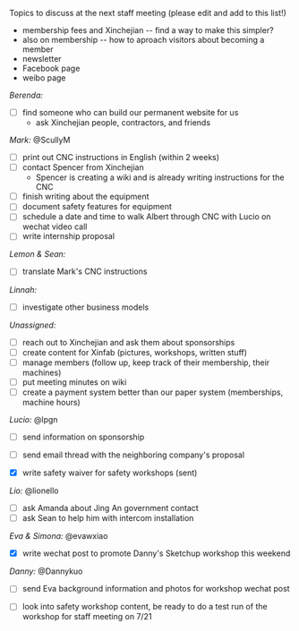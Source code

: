 Topics to discuss at the next staff meeting (please edit and add to this list!)
* membership fees and Xinchejian -- find a way to make this simpler?
* also on membership -- how to aproach visitors about becoming a member
* newsletter
* Facebook page
* weibo page

*Berenda:*
- [ ] find someone who can build our permanent website for us
  * ask Xinchejian people, contractors, and friends 
  
*Mark:* @ScullyM
- [ ] print out CNC instructions in English (within 2 weeks)
- [ ] contact Spencer from Xinchejian
  * Spencer is creating a wiki and is already writing instructions for the CNC
- [ ] finish writing about the equipment
- [ ] document safety features for equipment
- [ ] schedule a date and time to walk Albert through CNC with Lucio on wechat video call
- [ ] write internship proposal
 
*Lemon & Sean:*
- [ ] translate Mark's CNC instructions

*Linnah:*
- [ ] investigate other business models

*Unassigned:*
- [ ] reach out to Xinchejian and ask them about sponsorships
- [ ] create content for Xinfab (pictures, workshops, written stuff)
- [ ] manage members (follow up, keep track of their membership, their machines)
- [ ] put meeting minutes on wiki
- [ ] create a payment system better than our paper system (memberships, machine hours)

*Lucio:* @lpgn
- [ ] send information on sponsorship
- [ ] send email thread with the neighboring company's proposal 
- [x] write safety waiver for safety workshops (sent)



*Lio:* @lionello
- [ ] ask Amanda about Jing An government contact
- [ ] ask Sean to help him with intercom installation

*Eva & Simona:* @evawxiao
- [x] write wechat post to promote Danny's Sketchup workshop this weekend

*Danny:* @Dannykuo
- [ ] send Eva background information and photos for workshop wechat post
- [ ] look into safety workshop content, be ready to do a test run of the workshop for staff meeting on 7/21  



